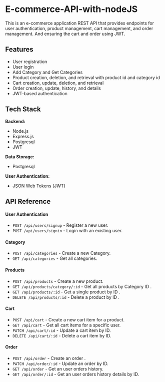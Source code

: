 # E-commerce-API-with-nodeJS
This is an e-commerce application REST API that provides endpoints for user authentication, product management, cart management, and order management. And ensuring the cart and order using JWT.

## Features

- User registration
- User login
- Add Category and Get Categories
- Product creation, deletion, and retrieval with product id and category id
- Cart creation, update, deletion, and retrieval
- Order creation, update, history, and details
- JWT-based authentication

## Tech Stack
**Backend:**
- Node.js
- Express.js
- Postgresql
- JWT

**Data Storage:** 
- Postgresql

**User Authentication:**
- JSON Web Tokens (JWT)
## API Reference

#### User Authentication
- `POST /api/users/signup` - Register a new user.
- `POST /api/users/signin` -    Login with an existing user.

#### Category
- `POST /api/categories` - Create a new Category.
- `GET /api/categories` -    Get all categories.

#### Products
- `POST /api/products` -    Create a new product.
- `GET /api/products/category/:id` -    Get all products by Category ID .
- `GET /api/products/:id` -   Get a single product by ID .
- `DELETE /api/products/:id` -   Delete a product by ID .

#### Cart
- `POST /api/cart` -    Create a new cart item for a product.
- `GET /api/cart` -    Get all cart items for a specific user.
- `PATCH /api/cart/:id` -   Update a cart item by ID.
- `DELETE /api/cart/:id` -   Delete a cart item by ID.

#### Order
- `POST /api/order` -    Create an order .
- `PATCH /api/order/:id` -   Update an order by ID.
- `GET /api/order` -   Get an user orders history.
- `GET /api/order/:id` -   Get an user orders history details by ID.


